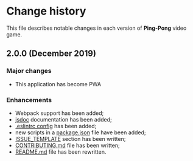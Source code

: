 # Change history

This file describes notable changes in each version of **Ping-Pong** video game.

## 2.0.0 (December 2019)

### Major changes

 + This application has become PWA


### Enhancements
 + Webpack support has been added;
 + [jsdoc](https://creativerusbear.github.io/ping-pong/docs/) documentation has been added;
 + [.eslintrc config](.eslintrc.json) has been added;
 + new scripts in a [package.json](package.json) file have been added;
 + [ISSUE_TEMPLATE](.github/ISSUE_TEMPLATE) section has been written;
 +  [CONTRIBUTING.md](CONTRIBUTING.md) file has been  written; 
 + [README.md](README.md) file has been rewritten.